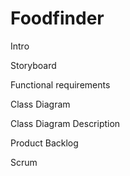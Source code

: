 # Foodfinder

Intro

Storyboard

Functional requirements

Class Diagram

Class Diagram Description

Product Backlog

Scrum
